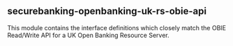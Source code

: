 ## securebanking-openbanking-uk-rs-obie-api

This module contains the interface definitions which closely match the OBIE Read/Write API for a UK Open Banking Resource Server.